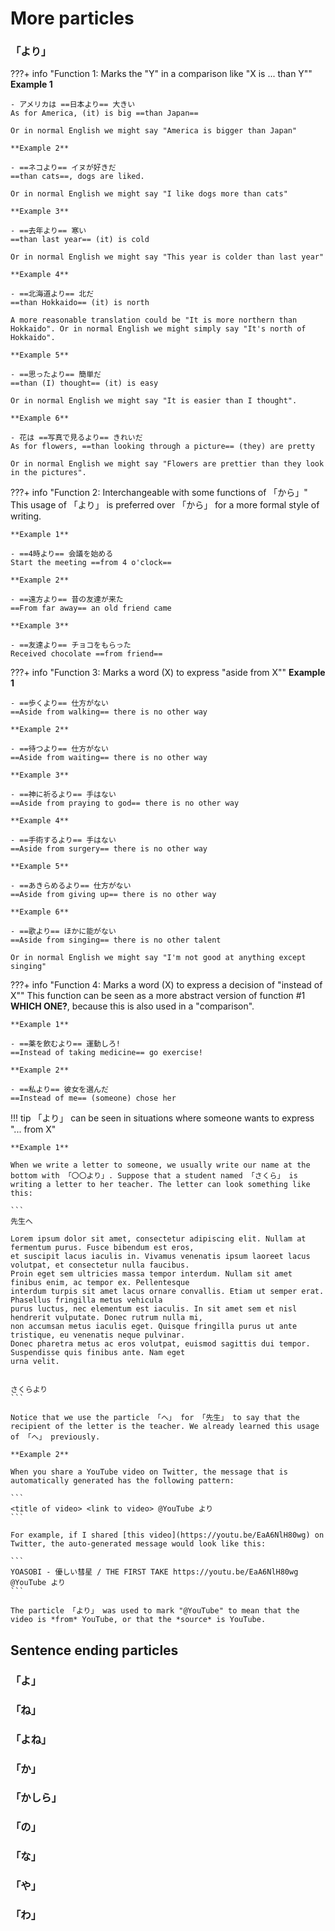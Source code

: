 # More particles

### 「より」

???+ info "Function 1: Marks the "Y" in a comparison like "X is ... than Y""
    **Example 1**

    - アメリカは ==日本より== 大きい  
    As for America, (it) is big ==than Japan==

    Or in normal English we might say "America is bigger than Japan"

    **Example 2**

    - ==ネコより== イヌが好きだ  
    ==than cats==, dogs are liked.

    Or in normal English we might say "I like dogs more than cats"

    **Example 3**

    - ==去年より== 寒い  
    ==than last year== (it) is cold

    Or in normal English we might say "This year is colder than last year"

    **Example 4**

    - ==北海道より== 北だ  
    ==than Hokkaido== (it) is north

    A more reasonable translation could be "It is more northern than Hokkaido". Or in normal English we might simply say "It's north of Hokkaido".

    **Example 5**

    - ==思ったより== 簡単だ  
    ==than (I) thought== (it) is easy

    Or in normal English we might say "It is easier than I thought".

    **Example 6**

    - 花は ==写真で見るより== きれいだ  
    As for flowers, ==than looking through a picture== (they) are pretty

    Or in normal English we might say "Flowers are prettier than they look in the pictures".

???+ info "Function 2: Interchangeable with some functions of 「から」"
    This usage of 「より」 is preferred over 「から」 for a more formal style of writing.

    **Example 1**

    - ==4時より== 会議を始める  
    Start the meeting ==from 4 o'clock==

    **Example 2**

    - ==遠方より== 昔の友達が来た  
    ==From far away== an old friend came

    **Example 3**

    - ==友達より== チョコをもらった  
    Received chocolate ==from friend==

???+ info "Function 3: Marks a word (X) to express "aside from X""
    **Example 1**

    - ==歩くより== 仕方がない  
    ==Aside from walking== there is no other way

    **Example 2**

    - ==待つより== 仕方がない  
    ==Aside from waiting== there is no other way

    **Example 3**

    - ==神に祈るより== 手はない  
    ==Aside from praying to god== there is no other way

    **Example 4**

    - ==手術するより== 手はない  
    ==Aside from surgery== there is no other way
    
    **Example 5**

    - ==あきらめるより== 仕方がない  
    ==Aside from giving up== there is no other way

    **Example 6**

    - ==歌より== ほかに能がない  
    ==Aside from singing== there is no other talent

    Or in normal English we might say "I'm not good at anything except singing"

???+ info "Function 4: Marks a word (X) to express a decision of "instead of X""
    This function can be seen as a more abstract version of function #1 **WHICH ONE?**, because this is also used in a "comparison".

    **Example 1**

    - ==薬を飲むより== 運動しろ!  
    ==Instead of taking medicine== go exercise!

    **Example 2**

    - ==私より== 彼女を選んだ  
    ==Instead of me== (someone) chose her

!!! tip
    「より」 can be seen in situations where someone wants to express "... from X"

    **Example 1**

    When we write a letter to someone, we usually write our name at the bottom with 「〇〇より」. Suppose that a student named 「さくら」 is writing a letter to her teacher. The letter can look something like this:

    ```
    先生へ

    Lorem ipsum dolor sit amet, consectetur adipiscing elit. Nullam at fermentum purus. Fusce bibendum est eros, 
    et suscipit lacus iaculis in. Vivamus venenatis ipsum laoreet lacus volutpat, et consectetur nulla faucibus. 
    Proin eget sem ultricies massa tempor interdum. Nullam sit amet finibus enim, ac tempor ex. Pellentesque 
    interdum turpis sit amet lacus ornare convallis. Etiam ut semper erat. Phasellus fringilla metus vehicula 
    purus luctus, nec elementum est iaculis. In sit amet sem et nisl hendrerit vulputate. Donec rutrum nulla mi, 
    non accumsan metus iaculis eget. Quisque fringilla purus ut ante tristique, eu venenatis neque pulvinar. 
    Donec pharetra metus ac eros volutpat, euismod sagittis dui tempor. Suspendisse quis finibus ante. Nam eget 
    urna velit.

                                                                                                      さくらより
    ```

    Notice that we use the particle 「へ」 for 「先生」 to say that the recipient of the letter is the teacher. We already learned this usage of 「へ」 previously. 

    **Example 2**

    When you share a YouTube video on Twitter, the message that is automatically generated has the following pattern:

    ```
    <title of video> <link to video> @YouTube より
    ```

    For example, if I shared [this video](https://youtu.be/EaA6NlH80wg) on Twitter, the auto-generated message would look like this:

    ```
    YOASOBI - 優しい彗星 / THE FIRST TAKE https://youtu.be/EaA6NlH80wg @YouTube より
    ```

    The particle 「より」 was used to mark "@YouTube" to mean that the video is *from* YouTube, or that the *source* is YouTube.

## Sentence ending particles

### 「よ」
### 「ね」
### 「よね」

### 「か」
### 「かしら」
### 「の」
### 「な」
### 「や」
### 「わ」